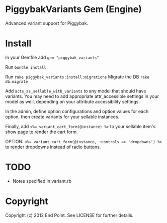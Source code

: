 PiggybakVariants Gem (Engine)
========

Advanced variant support for Piggybak.

Install
========

In your Gemfile add `gem "piggybak_variants"`

Run `bundle install`

Run `rake piggybak_variants:install:migrations`
Migrate the DB `rake db:migrate`

Add `acts_as_sellable_with_variants` to any model that should have variants. You may need to add appropriate attr_accessible settings in your model as well, depending on your attribute accessibility settings.

In the admin, define option configurations and option values for each option, then create variants for your sellable instances.

Finally, add `<%= variant_cart_form(@instance) %>` to your sellable item's show page to render the cart form.

OPTION:  `<%= variant_cart_form(@instance, :controls => 'dropdowns') %>` to render dropdowns instead of radio buttons.


TODO
========

* Notes specified in variant.rb


Copyright
========

Copyright (c) 2012 End Point. See LICENSE for further details.
